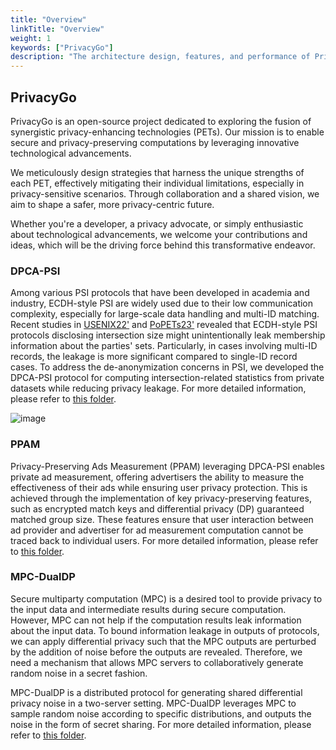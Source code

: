 ```yaml
---
title: "Overview"
linkTitle: "Overview"
weight: 1
keywords: ["PrivacyGo"]
description: "The architecture design, features, and performance of PrivacyGo."
---
```


## PrivacyGo

PrivacyGo is an open-source project dedicated to exploring the fusion of synergistic privacy-enhancing technologies (PETs). Our mission is to enable secure and privacy-preserving computations by leveraging innovative technological advancements.

We meticulously design strategies that harness the unique strengths of each PET, effectively mitigating their individual limitations, especially in privacy-sensitive scenarios. Through collaboration and a shared vision, we aim to shape a safer, more privacy-centric future.

Whether you're a developer, a privacy advocate, or simply enthusiastic about technological advancements, we welcome your contributions and ideas, which will be the driving force behind this transformative endeavor.

### DPCA-PSI

Among various PSI protocols that have been developed in academia and industry, ECDH-style PSI are widely used due to their low communication complexity, especially for large-scale data handling and multi-ID matching. Recent studies in [USENIX22'](https://www.usenix.org/system/files/sec22-guo.pdf) and [PoPETs23'](https://petsymposium.org/popets/2023/popets-2023-0043.pdf) revealed that ECDH-style PSI protocols disclosing intersection size might unintentionally leak membership information about the parties' sets. Particularly, in cases involving multi-ID records, the leakage is more significant compared to single-ID record cases. To address the de-anonymization concerns in PSI, we developed the DPCA-PSI protocol for computing intersection-related statistics from private datasets while reducing privacy leakage. For more detailed information, please refer to [this folder](https://github.com/tiktok-privacy-innovation/PrivacyGo/blob/main/dpca-psi).

![image](/img/docs/privacygo/1.png)

### PPAM

Privacy-Preserving Ads Measurement (PPAM) leveraging DPCA-PSI enables private ad measurement, offering advertisers the ability to measure the effectiveness of their ads while ensuring user privacy protection. This is achieved through the implementation of key privacy-preserving features, such as encrypted match keys and differential privacy (DP) guaranteed matched group size. These features ensure that user interaction between ad provider and advertiser for ad measurement computation cannot be traced back to individual users. For more detailed information, please refer to [this folder](https://github.com/tiktok-privacy-innovation/PrivacyGo/blob/main/ppam).

### MPC-DualDP

Secure multiparty computation (MPC) is a desired tool to provide privacy to the input data and intermediate results during secure computation. However, MPC can not help if the computation results leak information about the input data. To bound information leakage in outputs of protocols, we can apply differential privacy such that the MPC outputs are perturbed by the addition of noise before the outputs are revealed. Therefore, we need a mechanism that allows MPC servers to collaboratively generate random noise in a secret fashion.

MPC-DualDP is a distributed protocol for generating shared differential privacy noise in a two-server setting. MPC-DualDP leverages MPC to sample random noise according to specific distributions, and outputs the noise in the form of secret sharing. For more detailed information, please refer to [this folder](https://github.com/tiktok-privacy-innovation/PrivacyGo/blob/main/mpc-dualdp).
